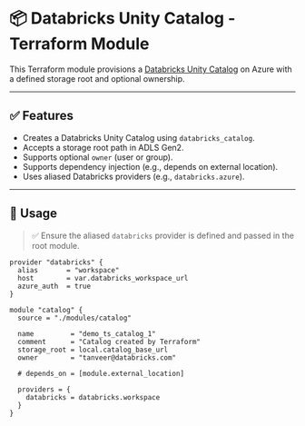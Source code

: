 # 📦 Databricks Unity Catalog - Terraform Module

This Terraform module provisions a [Databricks Unity Catalog](https://registry.terraform.io/providers/databricks/databricks/latest/docs/resources/catalog) on Azure with a defined storage root and optional ownership.

---

## ✅ Features

- Creates a Databricks Unity Catalog using `databricks_catalog`.
- Accepts a storage root path in ADLS Gen2.
- Supports optional `owner` (user or group).
- Supports dependency injection (e.g., depends on external location).
- Uses aliased Databricks providers (e.g., `databricks.azure`).

---

## 🚀 Usage

> ✅ Ensure the aliased `databricks` provider is defined and passed in the root module.

```hcl
provider "databricks" {
  alias       = "workspace"
  host        = var.databricks_workspace_url
  azure_auth  = true
}

module "catalog" {
  source = "./modules/catalog"

  name         = "demo_ts_catalog_1"
  comment      = "Catalog created by Terraform"
  storage_root = local.catalog_base_url
  owner        = "tanveer@databricks.com"

  # depends_on = [module.external_location]

  providers = {
    databricks = databricks.workspace
  }
}
```

